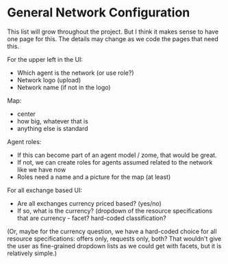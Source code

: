 # General Network Configuration

This list will grow throughout the project.  But I think it makes sense to have one page for this.  The details may change as we code the pages that need this.

For the upper left in the UI:

* Which agent is the network (or use role?)
* Network logo (upload)
* Network name (if not in the logo)

Map:

* center
* how big, whatever that is
* anything else is standard

Agent roles:

* If this can become part of an agent model / zome, that would be great.
* If not, we can create roles for agents assumed related to the network like we have now
* Roles need a name and a picture for the map (at least)

For all exchange based UI:

* Are all exchanges currency priced based? (yes/no)
* If so, what is the currency? (dropdown of the resource specifications that are currency - facet? hard-coded classification?

(Or, maybe for the currency question, we have a hard-coded choice for all resource specifications: offers only, requests only, both?  That wouldn't give the user as fine-grained dropdown lists as we could get with facets, but it is relatively simple.)


